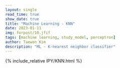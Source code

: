 ```yaml
---
layout: single
read_time: true
show_date: true
title: "Machine Learning - KNN"
date: 2023-01-11
img: forpost/10.jfif
tags: [machine learning, study_model, perceptron]
author: Taewon Kim
description: "ML - K-nearest neighbor classifier"
---
```


{% include_relative IPY/KNN.html %}